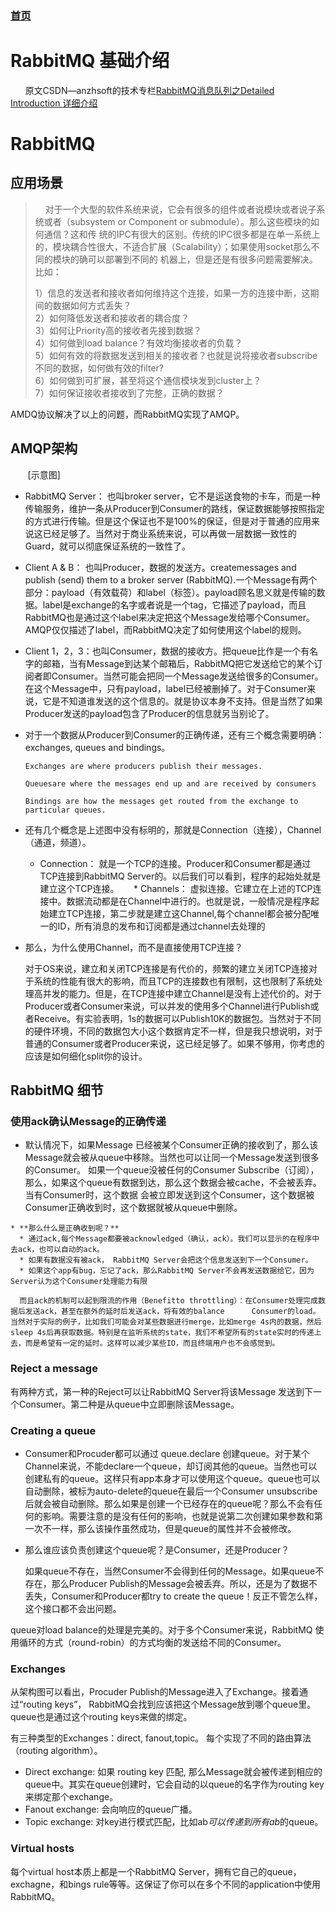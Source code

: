 ### [首页](https://github.com/Letitmiss/JMS/blob/master/README.md)
# RabbitMQ 基础介绍
    
   原文CSDN—anzhsoft的技术专栏[RabbitMQ消息队列之Detailed Introduction 详细介绍](http://blog.csdn.net/anzhsoft/article/details/19563091) 

# RabbitMQ

 ## 应用场景
 
>     对于一个大型的软件系统来说，它会有很多的组件或者说模块或者说子系统或者（subsystem or Component or submodule）。那么这些模块的如何通信？这和传
> 统的IPC有很大的区别。传统的IPC很多都是在单一系统上的，模块耦合性很大，不适合扩展（Scalability）；如果使用socket那么不同的模块的确可以部署到不同的
> 机器上，但是还是有很多问题需要解决。比如：
>
>1）信息的发送者和接收者如何维持这个连接，如果一方的连接中断，这期间的数据如何方式丢失？<br/>
>2）如何降低发送者和接收者的耦合度？<br/>
>3）如何让Priority高的接收者先接到数据？<br/>
>4）如何做到load balance？有效均衡接收者的负载？<br/>
>5）如何有效的将数据发送到相关的接收者？也就是说将接收者subscribe 不同的数据，如何做有效的filter?<br/>
>6）如何做到可扩展，甚至将这个通信模块发到cluster上？<br/>
>7）如何保证接收者接收到了完整，正确的数据？<br/>

  AMDQ协议解决了以上的问题，而RabbitMQ实现了AMQP。
  
## AMQP架构

        
        [示意图]
  
  
  *  RabbitMQ Server： 也叫broker server，它不是运送食物的卡车，而是一种传输服务，维护一条从Producer到Consumer的路线，保证数据能够按照指定的方式进行传输。但是这个保证也不是100%的保证，但是对于普通的应用来说这已经足够了。当然对于商业系统来说，可以再做一层数据一致性的Guard，就可以彻底保证系统的一致性了。
  * Client A & B： 也叫Producer，数据的发送方。createmessages and publish (send) them to a broker server (RabbitMQ).一个Message有两个部分：payload（有效载荷）和label（标签）。payload顾名思义就是传输的数据。label是exchange的名字或者说是一个tag，它描述了payload，而且RabbitMQ也是通过这个label来决定把这个Message发给哪个Consumer。AMQP仅仅描述了label，而RabbitMQ决定了如何使用这个label的规则。

  * Client 1，2，3：也叫Consumer，数据的接收方。把queue比作是一个有名字的邮箱，当有Message到达某个邮箱后，RabbitMQ把它发送给它的某个订阅者即Consumer。当然可能会把同一个Message发送给很多的Consumer。在这个Message中，只有payload，label已经被删掉了。对于Consumer来说，它是不知道谁发送的这个信息的。就是协议本身不支持。但是当然了如果Producer发送的payload包含了Producer的信息就另当别论了。

  * 对于一个数据从Producer到Consumer的正确传递，还有三个概念需要明确：exchanges, queues and bindings。
        
        Exchanges are where producers publish their messages.

        Queuesare where the messages end up and are received by consumers

        Bindings are how the messages get routed from the exchange to particular queues.

   * 还有几个概念是上述图中没有标明的，那就是Connection（连接），Channel（通道，频道）。
      * Connection： 就是一个TCP的连接。Producer和Consumer都是通过TCP连接到RabbitMQ Server的。以后我们可以看到，程序的起始处就是建立这个TCP连接。
      * Channels： 虚拟连接。它建立在上述的TCP连接中。数据流动都是在Channel中进行的。也就是说，一般情况是程序起始建立TCP连接，第二步就是建立这Channel,每个channel都会被分配唯一的ID，所有消息的发布和订阅都是通过channel去处理的

  * 那么，为什么使用Channel，而不是直接使用TCP连接？

    对于OS来说，建立和关闭TCP连接是有代价的，频繁的建立关闭TCP连接对于系统的性能有很大的影响，而且TCP的连接数也有限制，这也限制了系统处理高并发的能力。但是，在TCP连接中建立Channel是没有上述代价的。对于Producer或者Consumer来说，可以并发的使用多个Channel进行Publish或者Receive。有实验表明，1s的数据可以Publish10K的数据包。当然对于不同的硬件环境，不同的数据包大小这个数据肯定不一样，但是我只想说明，对于普通的Consumer或者Producer来说，这已经足够了。如果不够用，你考虑的应该是如何细化split你的设计。
   
## RabbitMQ 细节

### 使用ack确认Message的正确传递 
   * 默认情况下，如果Message 已经被某个Consumer正确的接收到了，那么该Message就会被从queue中移除。当然也可以让同一个Message发送到很多的Consumer。
   如果一个queue没被任何的Consumer Subscribe（订阅），那么，如果这个queue有数据到达，那么这个数据会被cache，不会被丢弃。当有Consumer时，这个数据 会被立即发送到这个Consumer，这个数据被Consumer正确收到时，这个数据就被从queue中删除。

    * **那么什么是正确收到呢？**
      * 通过ack,每个Message都要被acknowledged（确认，ack）。我们可以显示的在程序中去ack，也可以自动的ack。
      * 如果有数据没有被ack， RabbitMQ Server会把这个信息发送到下一个Consumer。
      * 如果这个app有bug，忘记了ack，那么RabbitMQ Server不会再发送数据给它，因为Server认为这个Consumer处理能力有限
      
      而且ack的机制可以起到限流的作用（Benefitto throttling）：在Consumer处理完成数据后发送ack，甚至在额外的延时后发送ack，将有效的balance      Consumer的load。当然对于实际的例子，比如我们可能会对某些数据进行merge，比如merge 4s内的数据，然后sleep 4s后再获取数据。特别是在监听系统的state，我们不希望所有的state实时的传递上去，而是希望有一定的延时。这样可以减少某些IO，而且终端用户也不会感觉到。
### Reject a message

   有两种方式，第一种的Reject可以让RabbitMQ Server将该Message 发送到下一个Consumer。第二种是从queue中立即删除该Message。

### Creating a queue
      
   * Consumer和Procuder都可以通过 queue.declare 创建queue。对于某个Channel来说，不能declare一个queue，却订阅其他的queue。当然也可以创建私有的queue。这样只有app本身才可以使用这个queue。queue也可以自动删除，被标为auto-delete的queue在最后一个Consumer unsubscribe后就会被自动删除。那么如果是创建一个已经存在的queue呢？那么不会有任何的影响。需要注意的是没有任何的影响，也就是说第二次创建如果参数和第一次不一样，那么该操作虽然成功，但是queue的属性并不会被修改。

  * 那么谁应该负责创建这个queue呢？是Consumer，还是Producer？

    如果queue不存在，当然Consumer不会得到任何的Message。如果queue不存在，那么Producer Publish的Message会被丢弃。所以，还是为了数据不丢失，Consumer和Producer都try to create the queue！反正不管怎么样，这个接口都不会出问题。

   queue对load balance的处理是完美的。对于多个Consumer来说，RabbitMQ 使用循环的方式（round-robin）的方式均衡的发送给不同的Consumer。

### Exchanges   
    
   从架构图可以看出，Procuder Publish的Message进入了Exchange。接着通过“routing keys”， RabbitMQ会找到应该把这个Message放到哪个queue里。queue也是通过这个routing keys来做的绑定。
     
   有三种类型的Exchanges：direct, fanout,topic。 每个实现了不同的路由算法（routing algorithm）。

  * Direct exchange: 如果 routing key 匹配, 那么Message就会被传递到相应的queue中。其实在queue创建时，它会自动的以queue的名字作为routing key来绑定那个exchange。
  * Fanout exchange: 会向响应的queue广播。
  * Topic exchange: 对key进行模式匹配，比如ab*可以传递到所有ab*的queue。

### Virtual hosts
   每个virtual host本质上都是一个RabbitMQ Server，拥有它自己的queue，exchagne，和bings rule等等。这保证了你可以在多个不同的application中使用RabbitMQ。
    
    
